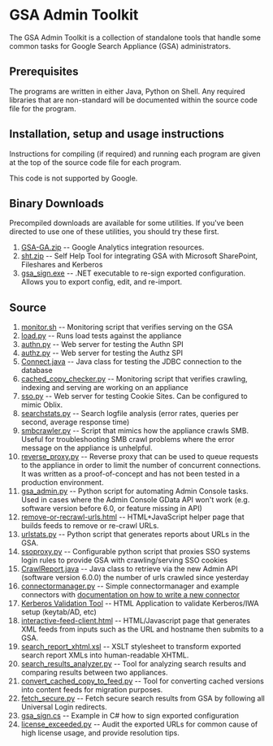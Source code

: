 GSA Admin Toolkit
=================
The GSA Admin Toolkit is a collection of standalone tools that handle some
common tasks for Google Search Appliance (GSA) administrators.

Prerequisites
-------------
The programs are written in either Java, Python on Shell. Any
required libraries that are non-standard will be documented within the
source code file for the program.

Installation, setup and usage instructions
------------------------------------------
Instructions for compiling (if required) and running each program are
given at the top of the source code file for each program.

This code is not supported by Google.

Binary Downloads
----------------
Precompiled downloads are available for some utilities. If you've been directed to use one of these utilities, you should try these first.

  1. [GSA-GA.zip](https://gsa-admin-toolkit.googlecode.com/files/GSA-GA.zip) -- Google Analytics integration resources.
  1. [sht.zip](https://gsa-admin-toolkit.googlecode.com/files/sht.zip) -- Self Help Tool for integrating GSA with Microsoft SharePoint, Fileshares and Kerberos
  1. [gsa_sign.exe](https://github.com/google/gsa-admin-toolkit/blob/master/gsa_sign.exe) -- .NET executable to re-sign exported configuration. Allows you to export config, edit, and re-import.

Source
------

  1. [monitor.sh](https://github.com/google/gsa-admin-toolkit/blob/master/monitor.sh) -- Monitoring script that verifies serving on the GSA
  1. [load.py](https://github.com/google/gsa-admin-toolkit/blob/master/load.py) -- Runs load tests against the appliance
  1. [authn.py](https://github.com/google/gsa-admin-toolkit/blob/master/authn.py) -- Web server for testing the Authn SPI
  1. [authz.py](https://github.com/google/gsa-admin-toolkit/blob/master/authz.py) -- Web server for testing the Authz SPI
  1. [Connect.java](https://github.com/google/gsa-admin-toolkit/blob/master/Connect.java) -- Java class for testing the JDBC connection to the database
  1. [cached_copy_checker.py](https://github.com/google/gsa-admin-toolkit/blob/master/cached_copy_checker.py) -- Monitoring script that verifies crawling, indexing and serving are working on an appliance
  1. [sso.py](https://github.com/google/gsa-admin-toolkit/blob/master/sso.py) -- Web server for testing Cookie Sites. Can be configured to mimic Oblix.
  1. [searchstats.py](https://github.com/google/gsa-admin-toolkit/blob/master/searchstats.py) -- Search logfile analysis (error rates, queries per second, average response time)
  1. [smbcrawler.py](https://github.com/google/gsa-admin-toolkit/blob/master/smbcrawler.py) -- Script that mimics how the appliance crawls SMB. Useful for troubleshooting SMB crawl problems where the error message on the appliance is unhelpful.
  1. [reverse_proxy.py](https://github.com/google/gsa-admin-toolkit/blob/master/reverse_proxy.py) -- Reverse proxy that can be used to queue requests to the appliance in order to limit the number of concurrent connections. It was written as a proof-of-concept and has not been tested in a production environment.
  1. [gsa_admin.py](https://github.com/google/gsa-admin-toolkit/blob/master/gsa_admin.py) -- Python script for automating Admin Console tasks. Used in cases where the Admin Console GData API won't work (e.g. software version before 6.0, or feature missing in API)
  1. [remove-or-recrawl-urls.html](https://github.com/google/gsa-admin-toolkit/blob/master/remove-or-recrawl-urls.html) -- HTML+JavaScript helper page that builds feeds to remove or re-crawl URLs.
  1. [urlstats.py](https://github.com/google/gsa-admin-toolkit/blob/master/urlstats.py) -- Python script that generates reports about URLs in the GSA.
  1. [ssoproxy.py](https://github.com/google/gsa-admin-toolkit/blob/master/ssoproxy.py)  --  Configurable python script that proxies SSO systems login rules to provide GSA with crawling/serving SSO cookies 
  1. [CrawlReport.java](https://github.com/google/gsa-admin-toolkit/blob/master/CrawlReport.java) -- Java class to retrieve via the new Admin API (software version 6.0.0) the number of urls crawled since yesterday
  1. [connectormanager.py](https://github.com/google/gsa-admin-toolkit/tree/master/connectormanager) -- Simple connectormanager and example connectors with [documentation on how to write a new connector](https://github.com/google/gsa-admin-toolkit/wiki/ConnectorManagerDocumentation)
  1. [Kerberos Validation Tool](https://github.com/google/gsa-admin-toolkit/wiki/GSAKerberosValidation) -- HTML Application to validate Kerberos/IWA setup (keytab/AD, etc)
  1. [interactive-feed-client.html](https://github.com/google/gsa-admin-toolkit/blob/master/interactive-feed-client.html) -- HTML/Javascript page that generates XML feeds from inputs such as the URL and hostname then submits to a GSA.
  1. [search_report_xhtml.xsl](https://github.com/google/gsa-admin-toolkit/blob/master/search_report_xhtml.xsl) -- XSLT stylesheet to transform exported search report XMLs into human-readable XHTML.
  1. [search_results_analyzer.py](https://github.com/google/gsa-admin-toolkit/blob/master/search_results_analyzer.py) -- Tool for analyzing search results and comparing results between two appliances.
  1. [convert_cached_copy_to_feed.py](https://github.com/google/gsa-admin-toolkit/blob/master/convert_cached_copy_to_feed.py) -- Tool for converting cached versions into content feeds for migration purposes.
  1. [fetch_secure.py](https://github.com/google/gsa-admin-toolkit/blob/master/fetch_secure.py) -- Fetch secure search results from GSA by following all Universal Login redirects.
  1. [gsa_sign.cs](https://github.com/google/gsa-admin-toolkit/blob/master/gsa_sign.cs) -- Example in C# how to sign exported configuration 
  1. [license_exceeded.py](https://github.com/google/gsa-admin-toolkit/blob/master/license_exceeded.py) --  Audit the exported URLs for common cause of high license usage, and provide resolution tips.

